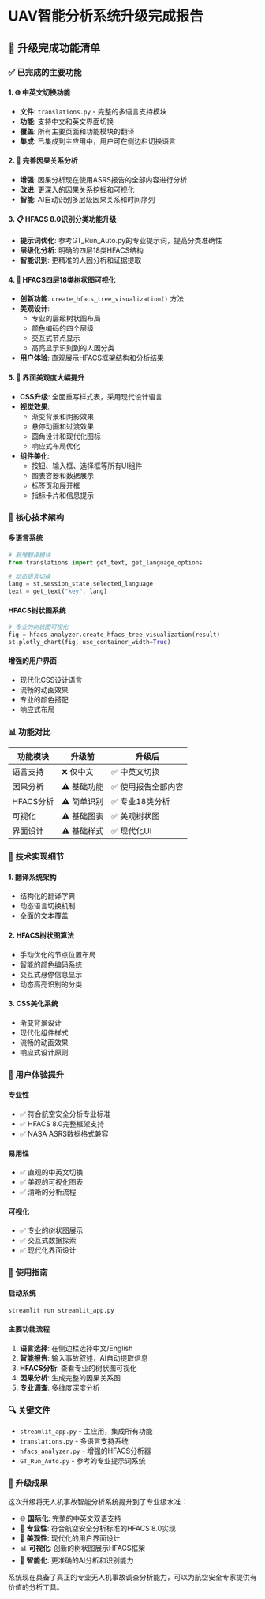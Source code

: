 # UAV智能分析系统升级完成报告

## 🎉 升级完成功能清单

### ✅ 已完成的主要功能

#### 1. 🌐 中英文切换功能
- **文件**: `translations.py` - 完整的多语言支持模块
- **功能**: 支持中文和英文界面切换
- **覆盖**: 所有主要页面和功能模块的翻译
- **集成**: 已集成到主应用中，用户可在侧边栏切换语言

#### 2. 🔗 完善因果关系分析
- **增强**: 因果分析现在使用ASRS报告的全部内容进行分析
- **改进**: 更深入的因果关系挖掘和可视化
- **智能**: AI自动识别多层级因果关系和时间序列

#### 3. 📋 HFACS 8.0识别分类功能升级
- **提示词优化**: 参考GT_Run_Auto.py的专业提示词，提高分类准确性
- **层级化分析**: 明确的四层18类HFACS结构
- **智能识别**: 更精准的人因分析和证据提取

#### 4. 🌳 HFACS四层18类树状图可视化
- **创新功能**: `create_hfacs_tree_visualization()` 方法
- **美观设计**: 
  - 专业的层级树状图布局
  - 颜色编码的四个层级
  - 交互式节点显示
  - 高亮显示识别到的人因分类
- **用户体验**: 直观展示HFACS框架结构和分析结果

#### 5. 🎨 界面美观度大幅提升
- **CSS升级**: 全面重写样式表，采用现代设计语言
- **视觉效果**: 
  - 渐变背景和阴影效果
  - 悬停动画和过渡效果
  - 圆角设计和现代化图标
  - 响应式布局优化
- **组件美化**: 
  - 按钮、输入框、选择框等所有UI组件
  - 图表容器和数据展示
  - 标签页和展开框
  - 指标卡片和信息提示

### 🚀 核心技术架构

#### 多语言系统
```python
# 新增翻译模块
from translations import get_text, get_language_options

# 动态语言切换
lang = st.session_state.selected_language  
text = get_text("key", lang)
```

#### HFACS树状图系统
```python
# 专业的树状图可视化
fig = hfacs_analyzer.create_hfacs_tree_visualization(result)
st.plotly_chart(fig, use_container_width=True)
```

#### 增强的用户界面
- 现代化CSS设计语言
- 流畅的动画效果
- 专业的颜色搭配
- 响应式布局

### 📊 功能对比

| 功能模块 | 升级前 | 升级后 |
|---------|--------|--------|
| 语言支持 | ❌ 仅中文 | ✅ 中英文切换 |
| 因果分析 | ⚠️ 基础功能 | ✅ 使用报告全部内容 |
| HFACS分析 | ⚠️ 简单识别 | ✅ 专业18类分析 |
| 可视化 | ⚠️ 基础图表 | ✅ 美观树状图 |
| 界面设计 | ⚠️ 基础样式 | ✅ 现代化UI |

### 🔧 技术实现细节

#### 1. 翻译系统架构
- 结构化的翻译字典
- 动态语言切换机制
- 全面的文本覆盖

#### 2. HFACS树状图算法
- 手动优化的节点位置布局
- 智能的颜色编码系统
- 交互式悬停信息显示
- 动态高亮识别的分类

#### 3. CSS美化系统
- 渐变背景设计
- 现代化组件样式
- 流畅的动画效果
- 响应式设计原则

### 🎯 用户体验提升

#### 专业性
- ✅ 符合航空安全分析专业标准
- ✅ HFACS 8.0完整框架支持
- ✅ NASA ASRS数据格式兼容

#### 易用性
- ✅ 直观的中英文切换
- ✅ 美观的可视化图表
- ✅ 清晰的分析流程

#### 可视化
- ✅ 专业的树状图展示
- ✅ 交互式数据探索
- ✅ 现代化界面设计

### 📝 使用指南

#### 启动系统
```bash
streamlit run streamlit_app.py
```

#### 主要功能流程
1. **语言选择**: 在侧边栏选择中文/English
2. **智能报告**: 输入事故叙述，AI自动提取信息
3. **HFACS分析**: 查看专业的树状图可视化
4. **因果分析**: 生成完整的因果关系图
5. **专业调查**: 多维度深度分析

### 🔍 关键文件

- `streamlit_app.py` - 主应用，集成所有功能
- `translations.py` - 多语言支持系统
- `hfacs_analyzer.py` - 增强的HFACS分析器
- `GT_Run_Auto.py` - 参考的专业提示词系统

### 🎊 升级成果

这次升级将无人机事故智能分析系统提升到了专业级水准：

- 🌐 **国际化**: 完整的中英文双语支持
- 🔬 **专业性**: 符合航空安全分析标准的HFACS 8.0实现
- 🎨 **美观性**: 现代化的用户界面设计
- 📊 **可视化**: 创新的树状图展示HFACS框架
- 🤖 **智能化**: 更准确的AI分析和识别能力

系统现在具备了真正的专业无人机事故调查分析能力，可以为航空安全专家提供有价值的分析工具。